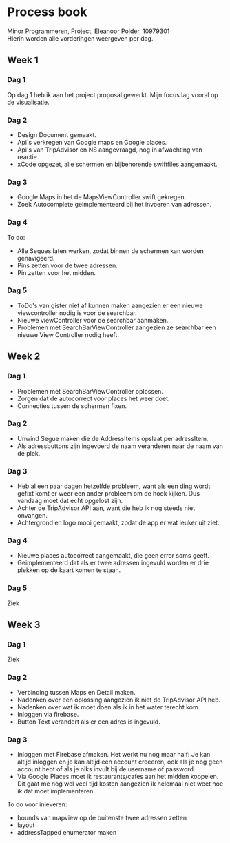 # Process book
Minor Programmeren, Project, Eleanoor Polder, 10979301  
Hierin worden alle vorderingen weergeven per dag. 

## Week 1
### Dag 1
Op dag 1 heb ik aan het project proposal gewerkt. Mijn focus lag vooral op de visualisatie. 
### Dag 2
* Design Document gemaakt. 
* Api's verkregen van Google maps en Google places.
* Api's van TripAdvisor en NS aangevraagd, nog in afwachting van reactie. 
* xCode opgezet, alle schermen en bijbehorende swiftfiles aangemaakt. 
### Dag 3
* Google Maps in het de MapsViewController.swift gekregen. 
* Zoek Autocomplete geimplementeerd bij het invoeren van adressen. 
### Dag 4
To do:
* Alle Segues laten werken, zodat binnen de schermen kan worden genavigeerd.
* Pins zetten voor de twee adressen. 
* Pin zetten voor het midden. 
### Dag 5 
* ToDo's van gister niet af kunnen maken aangezien er een nieuwe viewcontroller nodig is voor de searchbar.
* Nieuwe viewController voor de searchbar aanmaken.
* Problemen met SearchBarViewController aangezien ze searchbar een nieuwe View Controller nodig heeft.

## Week 2
### Dag 1
* Problemen met SearchBarViewController oplossen.
* Zorgen dat de autocorrect voor places het weer doet.
* Connecties tussen de schermen fixen.
### Dag 2
* Unwind Segue maken die de AddressItems opslaat per adressItem.
* Als adressbuttons zijn ingevoerd de naam veranderen naar de naam van de plek. 
### Dag 3
* Heb al een paar dagen hetzelfde probleem, want als een ding wordt gefixt komt er weer een ander probleem om de hoek kijken.
Dus vandaag moet dat echt opgelost zijn. 
* Achter de TripAdvisor API aan, want die heb ik nog steeds niet onvangen. 
* Achtergrond en logo mooi gemaakt, zodat de app er wat leuker uit ziet.
### Dag 4
* Nieuwe places autocorrect aangemaakt, die geen error soms geeft. 
* Geimplementeerd dat als er twee adressen ingevuld worden er drie plekken op de kaart komen te staan.

### Dag 5
Ziek

## Week 3

### Dag 1
Ziek

### Dag 2
* Verbinding tussen Maps en Detail maken.
* Nadenken over een oplossing aangezien ik niet de TripAdvisor API heb.
* Nadenken over wat ik moet doen als ik in het water terecht kom.
* Inloggen via firebase. 
* Button Text verandert als er een adres is ingevuld.

### Dag 3
* Inloggen met Firebase afmaken. Het werkt nu nog maar half: Je kan altijd inloggen en je kan altijd een account creeeren, ook als je nog geen account hebt of als je niks invult bij de username of password.
* Via Google Places moet ik restaurants/cafes aan het midden koppelen. Dit gaat me nog wel veel tijd kosten aangezien ik helemaal niet weet hoe ik dat moet implementeren.



To do voor inleveren:
* bounds van mapview op de buitenste twee adressen zetten
* layout
* addressTapped enumerator maken





